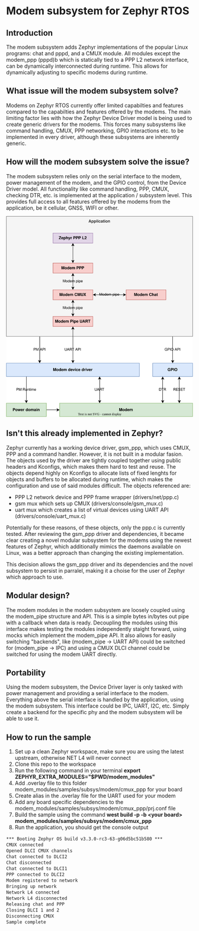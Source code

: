 # Modem subsystem for Zephyr RTOS
## Introduction
The modem subsystem adds Zephyr implementations of the popular Linux programs: chat and pppd, and a CMUX module. All modules except the modem_ppp (pppd)b which is statically tied to a PPP L2 network interface, can be dynamically interconnected during runtime. This allows for dynamically adjusting to specific modems during runtime.

## What issue will the modem subsystem solve?
Modems on Zephyr RTOS currently offer limited capabilties and features compared to the capabilties and features offered by the modems. The main limiting factor lies with how the Zephyr Device Driver model is being used to create generic drivers for the modems. This forces many subsystems like command handling, CMUX, PPP networking, GPIO interactions etc. to be implemented in every driver, although these subsystems are inherently generic.

## How will the modem subsystem solve the issue?
The modem subsystem relies only on the serial interface to the modem, power management of the modem, and the GPIO control, from the Device Driver model. All functionality like command handling, PPP, CMUX, checking DTR, etc. is implemented at the application / subsystem level. This provides full access to all features offered by the modems from the application, be it cellular, GNSS, WIFI or other.

![Alt Text](overview.svg)

## Isn't this already implemented in Zephyr?
Zephyr currently has a working device driver, gsm_ppp, which uses CMUX, PPP and a command handler. However, it is not built in a modular fasion. The objects used by the driver are tightly coupled together using public headers and Kconfigs, which makes them hard to test and reuse. The objects depend highly on Kconfigs to allocate lists of fixed lenghts for objects and buffers to be allocated during runtime, which makes the configuration and use of said modules difficult. The objects referenced are:
* PPP L2 network device and PPP frame wrapper (drivers/net/ppp.c)
* gsm mux which sets up CMUX (drivers/console/gsm_mux.c)
* uart mux which creates a list of virtual devices using UART API (drivers/console/uart_mux.c)

Potentially for these reasons, of these objects, only the ppp.c is currently tested. After reviewing the gsm_ppp driver and dependencies, it became clear creating a novel modular subsystem for the modems using the newest features of Zephyr, which additionally mimics the daemons available on Linux, was a better approach than changing the existing implementation.

This decision allows the gsm_ppp driver and its dependencies and the novel subsystem to persist in parralel, making it a choise for the user of Zephyr which approach to use.

## Modular design?
The modem modules in the modem subsystem are loosely coupled using the modem_pipe structure and API. This is a simple bytes in/bytes out pipe with a callback when data is ready. Decoupling the modules using this interface makes testing the modules independently staight forward, using mocks which implement the modem_pipe API. It also allows for easily switching "backends", like (modem_pipe -> UART API) could be switched for (modem_pipe -> IPC) and using a CMUX DLCI channel could be switched for using the modem UART directly.

## Portability
Using the modem subsystem, the Device Driver layer is only tasked with power management and providing a serial interface to the modem. Everything above the serial interface is handled by the application, using the modem subsystem. This interface could be IPC, UART, I2C, etc. Simply create a backend for the specific phy and the modem subsystem will be able to use it.

## How to run the sample
1. Set up a clean Zephyr workspace, make sure you are using the latest upstream, otherwise NET L4 will never connect
2. Clone this repo to the workspace
3. Run the following command in your terminal **export ZEPHYR_EXTRA_MODULES="$PWD/modem_modules"**
4. Add .overlay file to this folder modem_modules/samples/subsys/modem/cmux_ppp for your board
5. Create alias in the .overlay file for the UART used for your modem
6. Add any board specific dependencies to the modem_modules/samples/subsys/modem/cmux_ppp/prj.conf file
7. Build the sample using the command **west build -p -b \<your board> modem_modules/samples/subsys/modem/cmux_ppp**
8. Run the application, you should get the console output
```
*** Booting Zephyr OS build v3.3.0-rc3-63-g06d5bc51b580 ***
CMUX connected
Opened DLCI CMUX channels
Chat connected to DLCI2
Chat disconnected
Chat connected to DLCI1
PPP connected to DLCI2
Modem registered to network
Bringing up network
Network L4 connected
Network L4 disconnected
Releasing chat and PPP
Closing DLCI 1 and 2
Disconnecting CMUX
Sample complete
```
